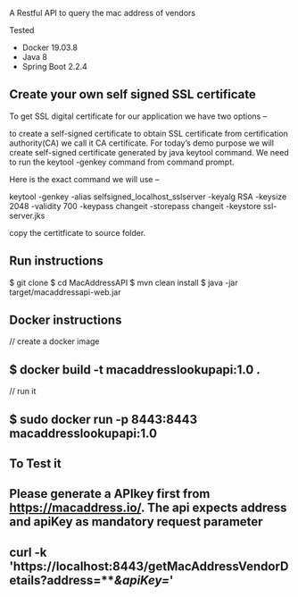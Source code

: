 
A Restful API to query the mac address of vendors

Tested
* Docker 19.03.8
* Java 8
* Spring Boot 2.2.4



## Create your own self signed SSL certificate
To get SSL digital certificate for our application we have two options –

to create a self-signed certificate
to obtain SSL certificate from certification authority(CA) we call it CA certificate.
For today’s demo purpose we will create self-signed certificate generated by java keytool command. We need to run the keytool -genkey command from command prompt.

Here is the exact command we will use –

keytool -genkey -alias selfsigned_localhost_sslserver -keyalg RSA -keysize 2048 -validity 700 -keypass changeit -storepass changeit -keystore ssl-server.jks

copy the certitficate to source folder.

## Run instructions

$ git clone 
$ cd MacAddressAPI
$ mvn clean install
$ java -jar target/macaddressapi-web.jar

  

## Docker instructions

// create a docker image
## $ docker build -t macaddresslookupapi:1.0 .
// run it
## $ sudo docker run -p 8443:8443 macaddresslookupapi:1.0

 

## To Test it
## Please generate a APIkey first from https://macaddress.io/.  The api expects address and apiKey as mandatory request parameter

## curl -k 'https://localhost:8443/getMacAddressVendorDetails?address=*****&apiKey=***'

```
